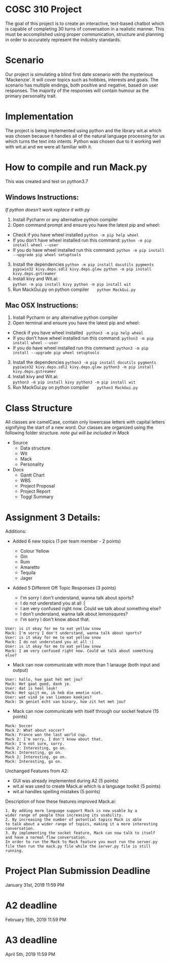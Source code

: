 # COSC 310 Project
The goal of this project is to create an interactive, text-based chatbot which is capable of completing 30 turns of conversation in a realistic manner. This must be accomplished using proper communication, structure and planning in order to accurately represent the industry standards. 

# Scenario
Our project is simulating a blind first date scenario with the mysterious ‘Mackenzie’. It will cover topics such as hobbies, interests and goals. The scenario has multiple endings, both positive and negative, based on user responses. The majority of the responses will contain humour as the primary personality trait.

# Implementation
The project is being implemented using python and the library wit.ai which was chosen because it handles all of the natural language processing for us which turns the text into intents. Python was chosen due to it working well with wit.ai and we were all familiar with it. 

# How to compile and run Mack.py 
This was created and test on python3.7
## Windows Instructions: 

*If python doesn’t work replace it with py*

1. Install Pycharm or any alternative python compiler 
2. Open command prompt and ensure you have the latest pip and wheel:
  - Check if you have wheel installed
	` python -m pip help wheel `
  - If you don’t have wheel installed run this command: 
   `python -m pip install wheel --user  `
  - If you do have wheel installed run this command:
   `python -m pip install --upgrade pip wheel setuptools`
3. Install the dependencies
`python -m pip install docutils pygments pypiwin32 kivy.deps.sdl2 kivy.deps.glew
python -m pip install kivy.deps.gstreamer`
4. Install kivy and Wit.ai:    
`python -m pip install kivy
python -m pip install wit`
5. Run MackGui.py on python compiler
`	python MackGui.py`

## Mac OSX Instructions:
1. Install Pycharm or any alternative python compiler 
2. Open terminal and ensure you have the latest pip and wheel:
  - Check if you have wheel installed
	` python3 -m pip help wheel`
  - If you don’t have wheel installed run this command:
  ` python3 -m pip install wheel --user  `
  - If you do have wheel installed run this command:
  ` python3 -m pip install --upgrade pip wheel setuptools `
3. Install the dependencies
`python3 -m pip install docutils pygments pypiwin32 kivy.deps.sdl2 kivy.deps.glew
python3 -m pip install kivy.deps.gstreamer`
4. Install kivy and Wit.ai:    
`python3 -m pip install kivy
python3 -m pip install wit`
5. Run MackGui.py on python compiler
`	python3 MackGui.py`

# Class Structure
All classes are camelCase, contain only lowercase letters with capital letters signifying the start of a new word. Our classes are organized using the following folder structure. *note gui will be included in Mack*

  + Source
    + Data structure
    + Wit
    + Mack
    + Personality  
  + Docs
    + Gantt Chart
    + WBS
    + Project Proposal
    + Project Report
    + Toggl Summary
 
# Assignment 3 Details:


Additions: 
  + Added 6 new topics (1 per team member - 2 points)
    + Colour Yellow
    + Gin 
    + Rum
    + Amaretto
    + Tequila
    + Jager
   
  + Added 5 Different Off Topic Responses (3 points)
    + I'm sorry I don't understand, wanna talk about sports?
    + I do not understand you at all :|
    + I am very confused right now. Could we talk about something else?
    + I don't understand, wanna talk about lemonsqures?
    + I'm sorry I don't know about that.
   
```
User: is it okay for me to eat yellow snow
Mack: I'm sorry I don't understand, wanna talk about sports?
User: is it okay for me to eat yellow snow
Mack: I do not understand you at all :|
User: is it okay for me to eat yellow snow
Mack: I am very confused right now. Could we talk about something else?
```
  
  + Mack can now communicate with more than 1 lanauge (both input and output)

```
User: hallo, hoe gaat het met jou?
Mack: Het gaat goed, dank je.
User: dat is heel leuk!
Mack: Het spijt me, ik heb die emotie niet.
User: wat vind je van liemoen koekjes?
Mack: Ik geniet echt van binary, hoe zit het met jou?
```
  + Mack can now communicate with itself through our socket feature (15 points)

```
Mack: Soccer
Mack 2: What about soccer?
Mack: France won the last world cup.
Mack 2: I'm sorry, I don't know about that.
Mack: I'm not sure, sorry.
Mack 2: Interesting, go on.
Mack: Interesting, go on.
Mack 2: Interesting, go on.
Mack: Interesting, go on.
```
Unchanged Features from A2: 
  + GUI was already implemented during A2 (5 points)
  + wit.ai was used to create Mack.ai which is a language toolkit (5 points)
  + wit.ai handles spelling mistakes (5 points)
    

Description of how these features improved Mack.ai: 
```
1. By adding more language support Mack is now usable by a 
wider range of people thus increasing its usability.
2. By increasing the number of potential topics Mack is able 
to talk about a wider range of topics, making it a more interesting conversation.
3. By implementing the socket feature, Mack can now talk to itself 
and have a normal flow conversation. 
In order to run the Mack to Mack feature you must run the server.py
file then run the mack.py file while the server.py file is still running.
```

# Project Plan Submission Deadline
January 31st, 2019 11:59 PM 

# A2 deadline
February 15th, 2019 11:59 PM 

# A3 deadline
April 5th, 2019 11:59 PM
